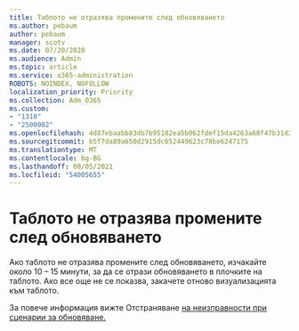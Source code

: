 ```yaml
---
title: Таблото не отразява промените след обновяването
ms.author: pebaum
author: pebaum
manager: scotv
ms.date: 07/20/2020
ms.audience: Admin
ms.topic: article
ms.service: o365-administration
ROBOTS: NOINDEX, NOFOLLOW
localization_priority: Priority
ms.collection: Adm_O365
ms.custom:
- "1318"
- "2500002"
ms.openlocfilehash: 4d87ebaabb83db7b95182ea5b062fdef15da4263a68f47b31d262893570c3617
ms.sourcegitcommit: b5f7da89a650d2915dc652449623c78be6247175
ms.translationtype: MT
ms.contentlocale: bg-BG
ms.lasthandoff: 08/05/2021
ms.locfileid: "54005655"
---
```

# <a name="dashboard-doesnt-reflect-changes-after-refresh"></a>Таблото не отразява промените след обновяването

Ако таблото не отразява промените след обновяването, изчакайте около 10 – 15 минути, за да се отрази обновяването в плочките на таблото. Ако все още не се показва, закачете отново визуализацията към таблото.

За повече информация вижте Отстраняване [на неизправности при сценарии за обновяване.](https://docs.microsoft.com/power-bi/refresh-troubleshooting-refresh-scenarios)

